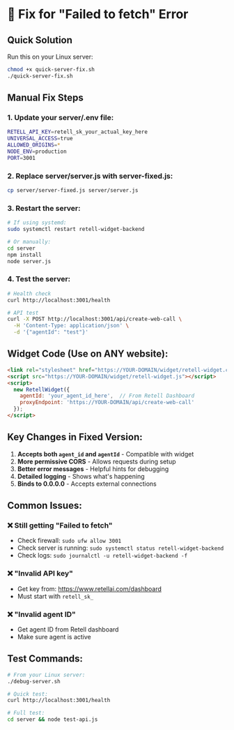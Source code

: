 # 🔧 Fix for "Failed to fetch" Error

## Quick Solution

Run this on your Linux server:

```bash
chmod +x quick-server-fix.sh
./quick-server-fix.sh
```

## Manual Fix Steps

### 1. Update your server/.env file:

```bash
RETELL_API_KEY=retell_sk_your_actual_key_here
UNIVERSAL_ACCESS=true
ALLOWED_ORIGINS=*
NODE_ENV=production
PORT=3001
```

### 2. Replace server/server.js with server-fixed.js:

```bash
cp server/server-fixed.js server/server.js
```

### 3. Restart the server:

```bash
# If using systemd:
sudo systemctl restart retell-widget-backend

# Or manually:
cd server
npm install
node server.js
```

### 4. Test the server:

```bash
# Health check
curl http://localhost:3001/health

# API test
curl -X POST http://localhost:3001/api/create-web-call \
  -H 'Content-Type: application/json' \
  -d '{"agentId": "test"}'
```

## Widget Code (Use on ANY website):

```html
<link rel="stylesheet" href="https://YOUR-DOMAIN/widget/retell-widget.css">
<script src="https://YOUR-DOMAIN/widget/retell-widget.js"></script>
<script>
  new RetellWidget({
    agentId: 'your_agent_id_here',  // From Retell Dashboard
    proxyEndpoint: 'https://YOUR-DOMAIN/api/create-web-call'
  });
</script>
```

## Key Changes in Fixed Version:

1. **Accepts both `agent_id` and `agentId`** - Compatible with widget
2. **More permissive CORS** - Allows requests during setup
3. **Better error messages** - Helpful hints for debugging
4. **Detailed logging** - Shows what's happening
5. **Binds to 0.0.0.0** - Accepts external connections

## Common Issues:

### ❌ Still getting "Failed to fetch"
- Check firewall: `sudo ufw allow 3001`
- Check server is running: `sudo systemctl status retell-widget-backend`
- Check logs: `sudo journalctl -u retell-widget-backend -f`

### ❌ "Invalid API key"
- Get key from: https://www.retellai.com/dashboard
- Must start with `retell_sk_`

### ❌ "Invalid agent ID"
- Get agent ID from Retell dashboard
- Make sure agent is active

## Test Commands:

```bash
# From your Linux server:
./debug-server.sh

# Quick test:
curl http://localhost:3001/health

# Full test:
cd server && node test-api.js
```